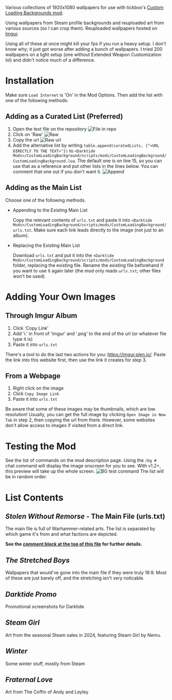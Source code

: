 Various collections of 1920x1080 wallpapers for use with tickbox's [Custom Loading Backgrounds mod](https://www.nexusmods.com/warhammer40kdarktide/mods/462).

Using wallpapers from Steam profile backgrounds and reuploaded art from various sources (so I can crop them). Reuploaded wallpapers hosted on [Imgur](https://imgur.com/a/custom-loading-backgrounds-1920x1080-REhTk5C).

Using all of these at once might kill your fps if you run a heavy setup. I don't know why; it just got worse after adding a bunch of wallpapers. I tried 200 wallpapers on a light setup (one without Extended Weapon Customization lol) and didn't notice much of a difference.

# Installation
Make sure `Load Internet` is 'On' in the Mod Options. Then add the list with one of the following methods:

## Adding as a Curated List (Preferred)
1) Open the text file on the repository
![File in repo](https://github.com/user-attachments/assets/d3f54624-0bfe-41b7-8f91-0713f337d250)
2) Click on 'Raw'
![Raw](https://github.com/user-attachments/assets/3a170483-db37-431e-a08c-90f855ae8b81)
3) Copy the url
![Raw url](https://github.com/user-attachments/assets/38711640-3019-4c8d-ba6d-1a1d07bbaac0)
4) Add the alternative list by writing `table.append(curatedLists, {"<URL DIRECTLY TO THE TEXT>"})` to `<Darktide Mods>/CustomLoadingBackground/scripts/mods/CustomLoadingBackground/CustomLoadingBackground.lua`. The default one is on line 15, so you can use that as a reference and put other lists in the lines below. You can comment that one out if you don't want it.
![Append](https://github.com/user-attachments/assets/6432934b-3647-4562-adf9-70804cdb8ea7)

## Adding as the Main List
Choose one of the following methods.
* Appending to the Existing Main List

  Copy the relevant contents of `urls.txt` and paste it into `<Darktide Mods>/CustomLoadingBackground/scripts/mods/CustomLoadingBackground/urls.txt`. Make sure each link leads directly to the image (not just to an album).
* Replacing the Existing Main List

  Download `urls.txt` and put it into the `<Darktide Mods>/CustomLoadingBackground/scripts/mods/CustomLoadingBackground` folder, replacing the existing file. Rename the existing file beforehand if you want to use it again later (the mod only reads `urls.txt`; other files won't be used).

# Adding Your Own Images
## Through Imgur Album
1) Click 'Copy Link'
2) Add 'i.' in front of 'imgur' and '.png' to the end of the url (or whatever file type it is)
3) Paste it into `urls.txt`

There's a tool to do the last two actions for you: https://imgur.plen.io/. Paste the link into this website first, then use the link it creates for step 3.

## From a Webpage
1) Right click on the image
2) Click `Copy Image Link`
3) Paste it into `urls.txt`

Be aware that some of these images may be thumbnails, which are low resolution! Usually, you can get the full image by clicking `Open Image in New Tab` in step 2, then copying the url from there. However, some websites don't allow access to images if visited from a direct link.

# Testing the Mod
See the list of commands on the mod description page. Using the `/bg #` chat command will display the image onscreen for you to see. With v1.2+, this preview will take up the whole screen.
![BG test command](https://github.com/user-attachments/assets/5b0819a6-934b-4cdd-a36a-57c30b2c8fea)
The list will be in random order. 

# List Contents
## _Stolen Without Remorse_ - The Main File (urls.txt)
The main file is full of Warhammer-related arts. The list is separated by which game it's from and what factions are depicted.

**See the [comment block at the top of this file](https://github.com/Backup158/DarktideCustomLoadingBackgroundsList/blob/2c93ac5eb9068bb121d18a2b46a18a1e7b586b83/urls.txt#L3C1-L10C46) for further details.**

## _The Stretched Boys_
Wallpapers that would've gone into the main file if they were truly 16:9. Most of these are just barely off, and the stretching isn't very noticable. 

## _Darktide Promo_
Promotional screenshots for Darktide

## _Steam Girl_
Art from the seasonal Steam sales in 2024, featuring Steam Girl by Nemu.

## _Winter_
Some winter stuff, mostly from Steam

## _Fraternal Love_
Art from The Coffin of Andy and Leyley
